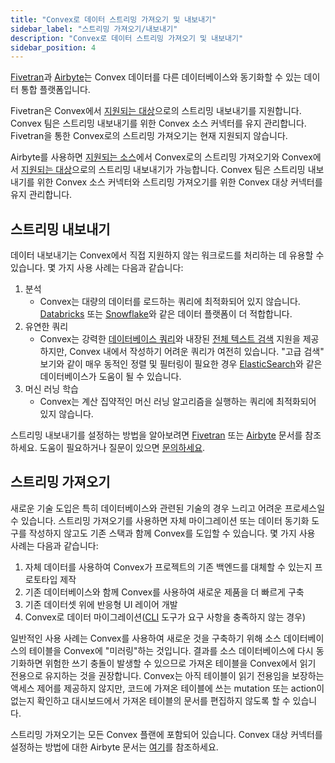 ```yaml
---
title: "Convex로 데이터 스트리밍 가져오기 및 내보내기"
sidebar_label: "스트리밍 가져오기/내보내기"
description: "Convex로 데이터 스트리밍 가져오기 및 내보내기"
sidebar_position: 4
---
```


[Fivetran](https://www.fivetran.com)과 [Airbyte](https://airbyte.com)는 Convex 데이터를 다른 데이터베이스와 동기화할 수 있는 데이터 통합 플랫폼입니다.

Fivetran은 Convex에서 [지원되는 대상](https://fivetran.com/docs/destinations)으로의 스트리밍 내보내기를 지원합니다. Convex 팀은 스트리밍 내보내기를 위한 Convex 소스 커넥터를 유지 관리합니다. Fivetran을 통한 Convex로의 스트리밍 가져오기는 현재 지원되지 않습니다.

Airbyte를 사용하면 [지원되는 소스](https://airbyte.com/connectors?connector-type=Sources)에서 Convex로의 스트리밍 가져오기와 Convex에서 [지원되는 대상](https://airbyte.com/connectors?connector-type=Destinations)으로의 스트리밍 내보내기가 가능합니다. Convex 팀은 스트리밍 내보내기를 위한 Convex 소스 커넥터와 스트리밍 가져오기를 위한 Convex 대상 커넥터를 유지 관리합니다.

<BetaAdmonition feature="Fivetran 및 Airbyte 통합" verb="are" />

## 스트리밍 내보내기

데이터 내보내기는 Convex에서 직접 지원하지 않는 워크로드를 처리하는 데 유용할 수 있습니다. 몇 가지 사용 사례는 다음과 같습니다:

1. 분석
   - Convex는 대량의 데이터를 로드하는 쿼리에 최적화되어 있지 않습니다. [Databricks](https://www.databricks.com) 또는 [Snowflake](https://www.snowflake.com/)와 같은 데이터 플랫폼이 더 적합합니다.
2. 유연한 쿼리
   - Convex는 강력한 [데이터베이스 쿼리](/database/reading-data/reading-data.mdx#querying-documents)와 내장된 [전체 텍스트 검색](/search.mdx) 지원을 제공하지만, Convex 내에서 작성하기 어려운 쿼리가 여전히 있습니다. "고급 검색" 보기와 같이 매우 동적인 정렬 및 필터링이 필요한 경우 [ElasticSearch](https://www.elastic.co)와 같은 데이터베이스가 도움이 될 수 있습니다.
3. 머신 러닝 학습
   - Convex는 계산 집약적인 머신 러닝 알고리즘을 실행하는 쿼리에 최적화되어 있지 않습니다.

<ProFeatureUpsell feature="스트리밍 내보내기" verb="requires" />

스트리밍 내보내기를 설정하는 방법을 알아보려면 [Fivetran](https://fivetran.com/integrations/convex) 또는 [Airbyte](https://docs.airbyte.com/integrations/sources/convex) 문서를 참조하세요. 도움이 필요하거나 질문이 있으면 [문의하세요](https://convex.dev/community).

## 스트리밍 가져오기

새로운 기술 도입은 특히 데이터베이스와 관련된 기술의 경우 느리고 어려운 프로세스일 수 있습니다. 스트리밍 가져오기를 사용하면 자체 마이그레이션 또는 데이터 동기화 도구를 작성하지 않고도 기존 스택과 함께 Convex를 도입할 수 있습니다. 몇 가지 사용 사례는 다음과 같습니다:

1. 자체 데이터를 사용하여 Convex가 프로젝트의 기존 백엔드를 대체할 수 있는지 프로토타입 제작
2. 기존 데이터베이스와 함께 Convex를 사용하여 새로운 제품을 더 빠르게 구축
3. 기존 데이터셋 위에 반응형 UI 레이어 개발
4. Convex로 데이터 마이그레이션([CLI](/cli.md) 도구가 요구 사항을 충족하지 않는 경우)

<Admonition type="caution" title="가져온 테이블을 읽기 전용으로 만들기">
일반적인 사용 사례는 Convex를 사용하여 새로운 것을 구축하기 위해 소스 데이터베이스의 테이블을 Convex에 "미러링"하는 것입니다. 결과를 소스 데이터베이스에 다시 동기화하면 위험한 쓰기 충돌이 발생할 수 있으므로 가져온 테이블을 Convex에서 읽기 전용으로 유지하는 것을 권장합니다. Convex는 아직 테이블이 읽기 전용임을 보장하는 액세스 제어를 제공하지 않지만, 코드에 가져온 테이블에 쓰는 mutation 또는 action이 없는지 확인하고 대시보드에서 가져온 테이블의 문서를 편집하지 않도록 할 수 있습니다.
</Admonition>

스트리밍 가져오기는 모든 Convex 플랜에 포함되어 있습니다. Convex 대상 커넥터를 설정하는 방법에 대한 Airbyte 문서는 [여기](https://docs.airbyte.com/integrations/destinations/convex)를 참조하세요.
